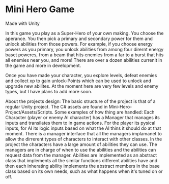 # Mini Hero Game
Made with Unity

In this game you play as a Super-Hero of your own making.
You choose the aperance. You then pick a primary and secondary power for them and unlock abilities from those powers.
For example, if you choose energy powers as you primary, you unlock abilities from among four dirernt energy baset poweres, from a beam that hits enemies from a far
to a burst that hits all enemies near you, and more!
There are over a dozen abilities currenlt in the game and more in development.

Once you have made your character, you explore levels, defeat enemies and collect xp to gain unlock-Points which can be used to unlock and upgrade new abilites.
At the moment here are very few levels and enemy types, but I have plans to add more soon.

About the projects design:
The basic structure of the project is that of a regular Unity project. The C# assets are found in Mini-Hero-Project/Assets/Scripts.
Some examples of how thing are handled: 
Each Character (player or enemy AI character) has a Manager that manages its inputs and transilates them to in game actions. 
For the player its pysical inputs, for AI its logic inputs based on what the AI thins it should do at that moment. There is a manager interface that all the managers 
implamanet to allow the dirrerent types of characters to interact with other classes. In the project the characters have a large amount of abilities they can use. 
The managers are in charge of when to use the abilities and the abilities can request data from the manager. Abilities are implemented as an abstract class that 
implements all the similar functions different abilities have and then each inherating ability implements the abstract members in the base class based on its own needs,
such as what happens when it's tuned on or off.